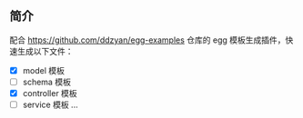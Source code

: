 ## 简介

配合 https://github.com/ddzyan/egg-examples 仓库的 egg 模板生成插件，快速生成以下文件：

- [x] model 模板
- [ ] schema 模板
- [x] controller 模板
- [ ] service 模板
      ...
